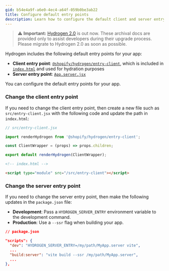 ```yaml
---
gid: b54e4a9f-a6e0-4ec4-a64f-059b0be3ab22
title: Configure default entry points
description: Learn how to configure the default client and server entry points for your Hydrogen app.
---
```


> ⚠️ **Important:** [Hydrogen 2.0](https://hydrogen.shopify.dev) is out now. These archival docs are provided only to assist developers during their upgrade process. Please migrate to Hydrogen 2.0 as soon as possible.


Hydrogen includes the following default entry points for your app:

- **Client entry point**: [`@shopify/hydrogen/entry-client`](https://github.com/Shopify/hydrogen/blob/main/packages/hydrogen/src/entry-client.tsx), which is included in [`index.html`](https://github.com/Shopify/hydrogen/blob/main/templates/demo-store/index.html) and used for hydration purposes
- **Server entry point**: [`App.server.jsx`](https://github.com/Shopify/hydrogen/blob/main/templates/demo-store/src/App.server.jsx)

You can configure the default entry points for your app.
### Change the client entry point

If you need to change the client entry point, then create a new file such as `src/entry-client.jsx` with the following code and update the path in `index.html`:

```jsx
// src/entry-client.jsx

import renderHydrogen from '@shopify/hydrogen/entry-client';

const ClientWrapper = (props) => props.children;

export default renderHydrogen(ClientWrapper);
```



```html
<!-- index.html -->

<script type="module" src="/src/entry-client"></script>
```



### Change the server entry point

If you need to change the server entry point, then make the following updates in the `package.json` file:

- **Development**: Pass a `HYDROGEN_SERVER_ENTRY` environment variable to the development command.
- **Production**: Use a `--ssr` flag when building your app.

```json
// package.json

"scripts": {
  "dev": "HYDROGEN_SERVER_ENTRY=/my/path/MyApp.server vite",
  ...
  "build:server": "vite build --ssr /my/path/MyApp.server",
  ...
},
```


